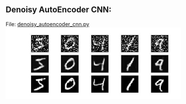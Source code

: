 ## Denoisy AutoEncoder CNN:
File: [denoisy_autoencoder_cnn.py](./denoisy_autoencoder_cnn.py)
![](./Images/denoisy_autoencoder_cnn.jpg)
